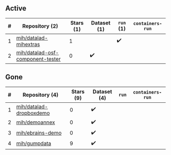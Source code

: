 ## Active
| # | Repository (2) | Stars (1) | Dataset (1) | `run` (1) | `containers-run` |
| --- | --- | --- | --- | --- | --- |
| 1 | [mih/datalad-mihextras](https://github.com/mih/datalad-mihextras) | 1 |  | :heavy_check_mark: |  |
| 2 | [mih/datalad-osf-component-tester](https://github.com/mih/datalad-osf-component-tester) | 0 | :heavy_check_mark: |  |  |

## Gone
| # | Repository (4) | Stars (9) | Dataset (4) | `run` | `containers-run` |
| --- | --- | --- | --- | --- | --- |
| 1 | [mih/datalad-dropboxdemo](https://github.com/mih/datalad-dropboxdemo) | 0 | :heavy_check_mark: |  |  |
| 2 | [mih/demoannex](https://github.com/mih/demoannex) | 0 | :heavy_check_mark: |  |  |
| 3 | [mih/ebrains-demo](https://github.com/mih/ebrains-demo) | 0 | :heavy_check_mark: |  |  |
| 4 | [mih/gumpdata](https://github.com/mih/gumpdata) | 9 | :heavy_check_mark: |  |  |
